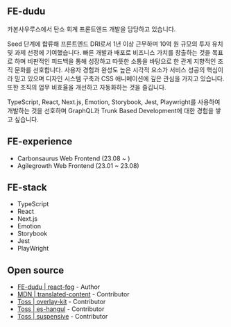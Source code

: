 ## FE-dudu
카본사우루스에서 탄소 회계 프론트엔드 개발을 담당하고 있습니다.

Seed 단계에 합류해 프론트엔드 DRI로서 1년 이상 근무하며 10억 원 규모의 투자 유치 및 과제 선정에 기여했습니다. 빠른 개발과 배포로 비즈니스 가치를 창출하는 것을 목표로 하며 비판적인 피드백을 통해 성장하고 따뜻한 소통을 바탕으로 한 관계 지향적인 조직 문화를 선호합니다. 사용자 경험과 완성도 높은 시각적 요소가 서비스 성공의 핵심이라 믿고 있으며 디자인 시스템 구축과 CSS 애니메이션에 깊은 관심을 가지고 있습니다. 또한 조직의 업무 비효율을 개선하고 자동화하는 것을 즐깁니다.

TypeScript, React, Next.js, Emotion, Storybook, Jest, Playwright를 사용하여 개발하는 것을 선호하며 GraphQL과 Trunk Based Development에 대한 경험을 쌓고 싶습니다.


## FE-experience
- Carbonsaurus Web Frontend (23.08 ~ )
- Agilegrowth Web Frontend (23.01 ~ 23.08)

  
## FE-stack
- TypeScript
- React
- Next.js
- Emotion
- Storybook
- Jest
- PlayWright

## Open source
- [FE-dudu | react-fog](https://www.npmjs.com/package/react-fog) - Author
- [MDN | translated-content](https://github.com/mdn/translated-content/pulls?q=is%3Apr+is%3Aclosed+author%3Afe-dudu) - Contributor
- [Toss | overlay-kit](https://github.com/toss/overlay-kit/pulls?q=is%3Apr+author%3Afe-dudu) - Contributor
- [Toss | es-hangul](https://github.com/toss/es-hangul/pulls?q=is%3Apr+author%3Afe-dudu) - Contributor
- [Toss | suspensive](https://github.com/toss/suspensive/pulls?q=is%3Apr+author%3Afe-dudu) - Contributor


